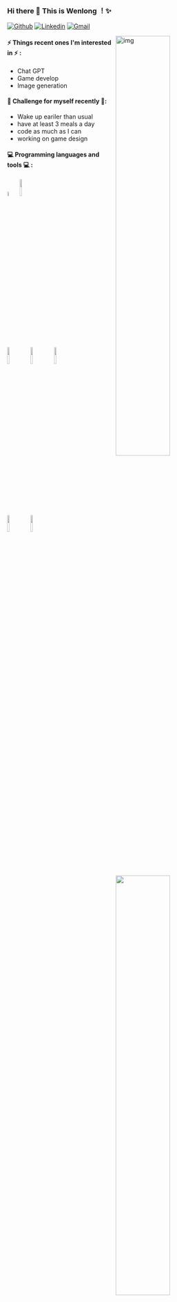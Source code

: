 ### Hi there 👋 This is Wenlong ！✨ 
 
 
[![Github](https://img.shields.io/badge/-Github-000?style=flat&logo=Github&logoColor=white)](https://github.com/WenlongDai)
[![Linkedin](https://img.shields.io/badge/-LinkedIn-blue?style=flat&logo=Linkedin&logoColor=white)](https://www.linkedin.com/in/wenlong-dai-218491234/)
[![Gmail](https://img.shields.io/badge/-Gmail-c14438?style=flat&logo=Gmail&logoColor=white)](mailto:wenlongdai23@gmail.com)

 

<img align="right" alt="img" src="https://miro.medium.com/v2/resize:fit:1400/format:webp/1*8R-XmPn8hEjZ2Hil84D4JA.png" width="50%" height="auto" />

 
#### ⚡ Things recent ones I'm interested in ⚡ : 
- Chat GPT
- Game develop
- Image generation

#### 💪 Challenge for myself recently 💪:
- Wake up eariler than usual
- have at least 3 meals a day
- code as much as I can
- working on game design 

#### :computer: Programming languages and tools :computer: : 
<p>
<img width="50%" align="right" src="https://github-readme-stats.vercel.app/api?username=zhanglina94&show_icons=true&hide_border=true" />
<code><img width="5%" src="https://upload.wikimedia.org/wikipedia/commons/1/18/ISO_C%2B%2B_Logo.svg"></code>
<code><img width="10%" src="https://www.vectorlogo.zone/logos/python/python-ar21.svg"></code>

<br />
<code><img width="10%" src="https://www.vectorlogo.zone/logos/git-scm/git-scm-ar21.svg"></code>
<code><img width="10%" src="https://www.vectorlogo.zone/logos/virtualbox/virtualbox-ar21.svg"></code>
<code><img width="10%" src="https://www.vectorlogo.zone/logos/visualstudio_code/visualstudio_code-ar21.svg"></code>
<br />
<code><img width="10%" src="https://www.vectorlogo.zone/logos/reactjs/reactjs-ar21.svg"></code>
<code><img width="10%" src="https://www.vectorlogo.zone/logos/w3_css/w3_css-ar21.svg"></code>

</p>

